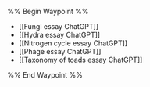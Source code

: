 %% Begin Waypoint %%
- [[Fungi essay ChatGPT]]
- [[Hydra essay ChatGPT]]
- [[Nitrogen cycle essay ChatGPT]]
- [[Phage essay ChatGPT]]
- [[Taxonomy of toads essay ChatGPT]]

%% End Waypoint %%